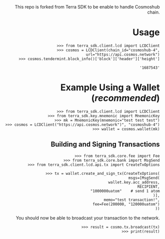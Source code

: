 <div style="text-align: right;">
This repo is forked from Terra SDK to be enable to handle Cosmoshub chain. 

# Usage


```
>>> from terra_sdk.client.lcd import LCDClient
>>> cosmos = LCDClient(chain_id="cosmoshub-4", url="https://api.cosmos.network")
>>> cosmos.tendermint.block_info()['block']['header']['height']
```

`'1687543'`

# Example Using a Wallet (_recommended_)

```
>>> from terra_sdk.client.lcd import LCDClient
>>> from terra_sdk.key.mnemonic import MnemonicKey
>>> mk = MnemonicKey(mnemonic="test test test")
>>> cosmos = LCDClient("https://api.cosmos.network")", "cosmoshub-4")
>>> wallet = cosmos.wallet(mk)
```

## Building and Signing Transactions

```
>>> from terra_sdk.core.fee import Fee
>>> from terra_sdk.core.bank import MsgSend
>>> from terra_sdk.client.lcd.api.tx import CreateTxOptions

>>> tx = wallet.create_and_sign_tx(CreateTxOptions(
        msgs=[MsgSend(
            wallet.key.acc_address,
            RECIPIENT,
            "1000000uatom"    # send 1 atom
        )],
        memo="test transaction!",
        fee=Fee(200000, "120000uatom")
    ))
```

You should now be able to broadcast your transaction to the network.

```
>>> result = cosmo.tx.broadcast(tx)
>>> print(result)
```
</div>